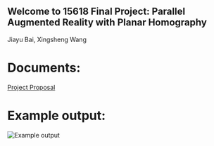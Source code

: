 ## Welcome to 15618 Final Project: Parallel Augmented Reality with Planar Homography
Jiayu Bai, Xingsheng Wang

# Documents:
[Project Proposal](http://checkRaiseOnCloud.github.io/ParallelPlanarHomography/project_proposal.pdf)

# Example output:
![Example output](http://checkRaiseOnCloud.github.io/ParallelPlanarHomography/example_output.png)
